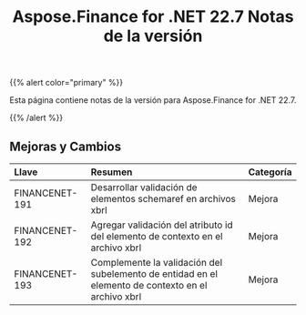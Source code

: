 ﻿---
title: Aspose.Finance for .NET 22.7 Notas de la versión
type: docs
weight: 20
url: /es/net/aspose-finance-for-net-22-7-release-notes/
---
{{% alert color="primary" %}}

Esta página contiene notas de la versión para Aspose.Finance for .NET 22.7.

{{% /alert %}}

## **Mejoras y Cambios**

|**Llave**|**Resumen**|**Categoría**|
|:- |:- |:- |
|FINANCENET-191| Desarrollar validación de elementos schemaref en archivos xbrl|Mejora|
|FINANCENET-192| Agregar validación del atributo id del elemento de contexto en el archivo xbrl|Mejora|
|FINANCENET-193| Complemente la validación del subelemento de entidad en el elemento de contexto en el archivo xbrl|Mejora|

